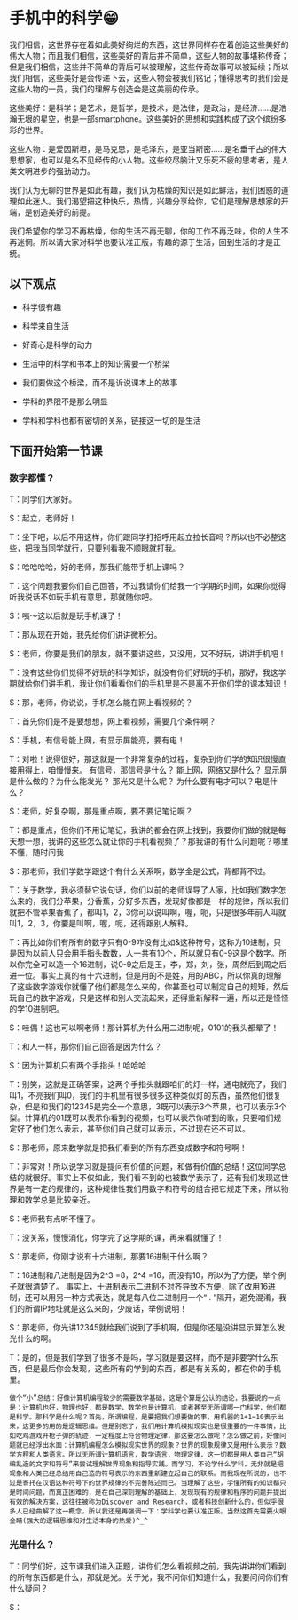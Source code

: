 # 手机中的科学😁

我们相信，这世界存在着如此美好绚烂的东西，这世界同样存在着创造这些美好的伟大人物；而且我们相信，这些美好的背后并不简单，这些人物的故事堪称传奇；但是我们相信，这些并不简单的背后可以被理解，这些传奇故事可以被延续；所以我们相信，这些美好是会传递下去，这些人物会被我们铭记；懂得思考的我们会是这些人物的一员，我们的理解与创造会是这美丽的传承。

这些美好：是科学；是艺术，是哲学，是技术，是法律，是政治，是经济……是浩瀚无垠的星空，也是一部smartphone。这些美好的思想和实践构成了这个缤纷多彩的世界。

这些人物：是爱因斯坦，是马克思，是毛泽东，是亚当斯密……是名垂千古的伟大思想家，也可以是名不见经传的小人物。这些绞尽脑汁又乐死不疲的思考者，是人类文明进步的强劲动力。

我们认为无聊的世界是如此有趣，我们认为枯燥的知识是如此鲜活，我们困惑的道理如此迷人。我们渴望把这种快乐，热情，兴趣分享给你，它们是理解思想家的开端，是创造美好的前提。

我们希望你的学习不再枯燥，你的生活不再无聊，你的工作不再乏味，你的人生不再迷惘。所以请大家对科学也要认准正版，有趣的源于生活，回到生活的才是正统。

## 以下观点

* 科学很有趣

* 科学来自生活

* 好奇心是科学的动力

* 生活中的科学和书本上的知识需要一个桥梁

* 我们要做这个桥梁，而不是诉说课本上的故事

* 学科的界限不是那么明显

* 学科和学科也都有密切的关系，链接这一切的是生活


## 下面开始第一节课

### 数字都懂？

T：同学们大家好。

S：起立，老师好！

T：坐下吧，以后不用这样，你们跟同学打招呼用起立拉长音吗？所以也不必整这些，把我当同学就行，只要别看我不顺眼就打我。

S：哈哈哈哈，好的老师，那我们能带手机上课吗？

T：这个问题我要你们自己回答，不过我请你们给我一个学期的时间，如果你觉得听我说话不如玩手机有意思，那就随你吧。

S：咦～这以后就是玩手机课了！

T：那从现在开始，我先给你们讲讲微积分。

S：老师，你要是我们的朋友，就不要讲这些，又没用，又不好玩，讲讲手机吧！

T：没有这些你们觉得不好玩的科学知识，就没有你们好玩的手机，那好，我这学期就给你们讲手机，我让你们看看你们的手机里是不是离不开你们学的课本知识！

S：那，老师，你说说，手机怎么能在网上看视频的？

T：首先你们是不是要想想，网上看视频，需要几个条件啊？

S：手机，有信号能上网，有显示屏能亮，要有电！

T：对啦！说得很好，那这就是一个非常复杂的过程，复杂到你们学的知识很慢直接用得上，咱慢慢来。
有信号，那信号是什么？
能上网，网络又是什么？
显示屏是什么做的？为什么能发光？
那光又是什么呢？
为什么要有电才可以？电是什么？

S：老师，好复杂啊，那是重点啊，要不要记笔记啊？

T：都是重点，但你们不用记笔记，我讲的都会在网上找到，我要你们做的就是每天想一想，我讲的这些怎么就让你的手机看视频了？那我讲的有什么问题呢？哪里不懂，随时问我

S：那老师，我们学数学跟这个有什么关系啊，数学全是公式，背都背不过。

T：关于数学，我必须替它说句话，你们以前的老师误导了人家，比如我们数字怎么来的，我们分苹果，分香蕉，分好多东西，发现好像都是一样的规律，所以我们就把不管苹果香蕉了，都叫1，2，3你可以说叫啊，喔，呃，只是很多年前人叫就叫1，2，3，你要是叫啊，喔，呃，还得跟别人解释。

T：再比如你们有所有的数字只有0-9咋没有比如&这种符号，这称为10进制，只是因为以前人只会用手指头数数，人一共有10个，所以就只有0-9这是个数字。所以你完全可以造一个16进制，说0-9之后是王，李，郑，刘，张，周然后到周之后进一位。事实上真的有十六进制，但是用的不是姓，用的ABC，所以你真的理解了这些数字游戏你就懂了他们都是怎么来的，你甚至也可以制定自己的规矩，然后玩自己的数字游戏，只是这样和别人交流起来，还得重新解释一遍，所以还是怪怪的学10进制吧。

S：哇偶！这也可以啊老师！那计算机为什么用二进制呢，0101的我头都晕了！

T：和人一样，那你们自己回答是因为什么？

S：因为计算机只有两个手指头！哈哈哈

T：别笑，这就是正确答案，这两个手指头就跟咱们的灯一样，通电就亮了，我们叫1，不亮我们叫0，我们的手机里有很多很多这种类似灯的东西，虽然他们很复杂，但是和我们的12345是完全一个意思，3既可以表示3个苹果，也可以表示3个梨。计算机的01既可以表示你看到的视频，也可以表示你听到的歌，只要咱们规定好了他们怎么表示，甚至你们自己就可以表示，不过现在还不可以。

S：那老师，原来数学就是把我们看到的所有东西变成数字和符号啊！

T：非常对！所以说学习就是提问有价值的问题，和做有价值的总结！这位同学总结的就很好。事实上不仅如此，我们看不到的也被数学表示了，还有我们发现这世界是有一定的规律的，这种规律性我们用数字和符号的组合把它规定下来，所以物理和数学总是比较亲近。

S：老师我有点听不懂了。

T：没关系，慢慢消化，你学完了这学期的课，再来看就懂了！

S：那老师，你刚才说有十六进制，那要16进制干什么啊？

T：16进制和八进制是因为2^3 =8，2^4 =16，而没有10，所以为了方便，举个例子就很清楚了。
事实上，十进制表示二进制不对齐导致不方便，除了改用16进制，还可以用另一种方式表达，就是每八位二进制用一个“ . ”隔开，避免混淆，我们的所谓IP地址就是这么来的，少废话，举例说明！

S：那老师，你光讲12345就给我们说到了手机啊，但是你还是没讲显示屏怎么发光什么的啊。

T：是的，但是我们学到了很多不是吗，学习就是要这样，而不是非要学什么东西，但是最后你会发现，这些所有的学到的东西，都是有关系的，都在你的手机里。

    
    做个“小”总结：好像计算机编程较少的需要数学基础，这是个算是公认的结论，我要说的一点是：计算机也好，物理也好，都是数学，数学也是计算机，或者甚至无所谓哪一门科学，他们都是科学。那科学是什么呢？首先，所谓编程，是要把我们想要做的事，用机器的1+1=10表示出来，这更多的用的是逻辑思维。但是别忘了，我们用计算机模拟现实也是很重要的一件事情，比如吃鸡游戏开枪子弹的轨迹，一定程度上符合物理定律，那这要怎么做呢？怎么做之前，好像问题就已经浮出水面：计算机编程怎么模拟现实世界的现象？世界的现象规律又是用什么表示？数学方程和人类语言。所以无所谓计算机语言，数学语言，物理定律，这一切都是用人类自己“胡编乱造的文字和符号”来尝试理解世界现象和指导实践。而学习，不论学什么学科，无非就是把现象和人类已经总结用自己造的符号表示的东西重新建立起自己的联系。而我现在所说的，也不过是寄托在汉语这种符号下的世界规律的不完善陈述而已。当理解了这些，学懂所有的知识都只是时间问题，而真正困难的，是在自己深刻理解的基础上，发现现有的规律和程序的问题并提出有效的解决方案，这往往被称为Discover and Research，或者科技创新什么的，但似乎很多人已经曲解了这一概念，所以我还是再强调一下：学科学也要认准正版。当然这首先需要火眼金睛(强大的逻辑思维和对生活本身的热爱)^_^
    
    
###     光是什么？

T：同学们好，这节课我们进入正题，讲你们怎么看视频之前，我先讲讲你们看到的所有东西都是什么，那就是光。关于光，我不问你们知道什么，我要问问你们有什么疑问？

S：